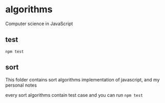 # algorithms
Computer science in JavaScript

## test
```
npm test
```

## sort
This folder contains sort algorithms implementation of javascript, and my personal notes

every sort algorithms contain test case and you can run `npm test` 